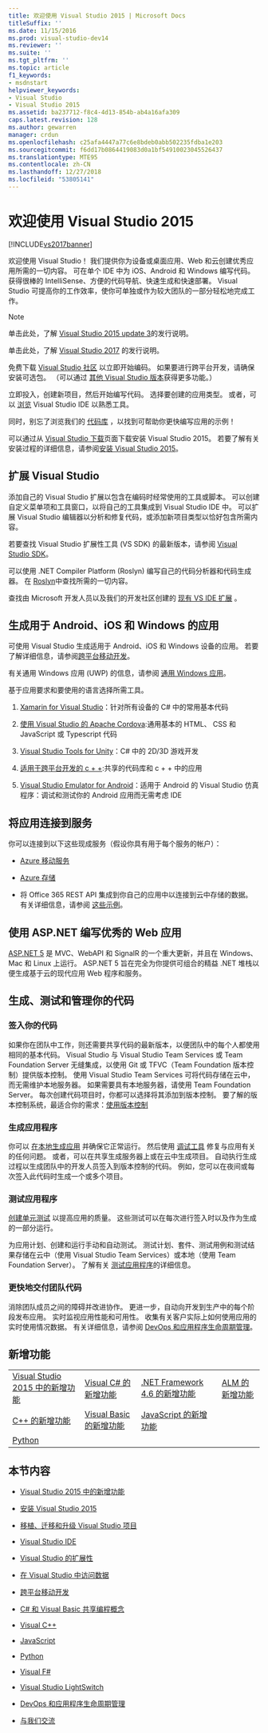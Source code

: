 ```yaml
---
title: 欢迎使用 Visual Studio 2015 | Microsoft Docs
titleSuffix: ''
ms.date: 11/15/2016
ms.prod: visual-studio-dev14
ms.reviewer: ''
ms.suite: ''
ms.tgt_pltfrm: ''
ms.topic: article
f1_keywords:
- msdnstart
helpviewer_keywords:
- Visual Studio
- Visual Studio 2015
ms.assetid: ba237712-f8c4-4d13-854b-ab4a16afa309
caps.latest.revision: 128
ms.author: gewarren
manager: crdun
ms.openlocfilehash: c25afa4447a77c6e8bdeb0abb502235fdba1e203
ms.sourcegitcommit: f6dd17b0864419083d0a1bf54910023045526437
ms.translationtype: MTE95
ms.contentlocale: zh-CN
ms.lasthandoff: 12/27/2018
ms.locfileid: "53805141"
---
```

# <a name="welcome-to-visual-studio-2015"></a>欢迎使用 Visual Studio 2015
[!INCLUDE[vs2017banner](includes/vs2017banner.md)]

欢迎使用 Visual Studio！ 我们提供你为设备或桌面应用、Web 和云创建优秀应用所需的一切内容。 可在单个 IDE 中为 iOS、Android 和 Windows 编写代码。 获得很棒的 IntelliSense、方便的代码导航、快速生成和快速部署。 Visual Studio 可提高你的工作效率，使你可单独或作为较大团队的一部分轻松地完成工作。

> [!NOTE]
>  单击此处，了解 [Visual Studio 2015 update 3](https://www.visualstudio.com/news/releasenotes/vs2015-update3-vs)的发行说明。
>
>  单击此处，了解 [Visual Studio 2017](https://www.visualstudio.com/news/releasenotes/vs2017-relnotes) 的发行说明。

 免费下载 [Visual Studio 社区](http://go.microsoft.com/fwlink/?LinkId=517106) 以立即开始编码。 如果要进行跨平台开发，请确保安装可选包。 （可以通过 [其他 Visual Studio 版本](http://www.visualstudio.com/products/compare-visual-studio-products-vs)获得更多功能。）

 立即投入，创建新项目，然后开始编写代码。 选择要创建的应用类型。 或者，可以 [浏览](./ide/visual-studio-ide.md) Visual Studio IDE 以熟悉工具。

 同时，别忘了浏览我们的 [代码库](https://code.msdn.microsoft.com/) ，以找到可帮助你更快编写应用的示例！

 可以通过从 [Visual Studio 下载](http://www.visualstudio.com/downloads/download-visual-studio-vs.aspx)页面下载安装 Visual Studio 2015。 若要了解有关安装过程的详细信息，请参阅[安装 Visual Studio 2015](./install/install-visual-studio-2015.md)。

## <a name="extend-visual-studio"></a>扩展 Visual Studio
 添加自己的 Visual Studio 扩展以包含在编码时经常使用的工具或脚本。 可以创建自定义菜单项和工具窗口，以将自己的工具集成到 Visual Studio IDE 中。 可以扩展 Visual Studio 编辑器以分析和修复代码，或添加新项目类型以恰好包含所需内容。

 若要查找 Visual Studio 扩展性工具 (VS SDK) 的最新版本，请参阅 [Visual Studio SDK](./extensibility/visual-studio-sdk.md)。

 可以使用 .NET Compiler Platform (Roslyn) 编写自己的代码分析器和代码生成器。 在 [Roslyn](https://github.com/dotnet/Roslyn)中查找所需的一切内容。

 查找由 Microsoft 开发人员以及我们的开发社区创建的 [现有 VS IDE 扩展](https://visualstudiogallery.msdn.microsoft.com/) 。

## <a name="build-apps-for-android-ios-and-windows"></a>生成用于 Android、iOS 和 Windows 的应用
 可使用 Visual Studio 生成适用于 Android、iOS 和 Windows 设备的应用。 若要了解详细信息，请参阅[跨平台移动开发](./cross-platform/cross-platform-mobile-development-in-visual-studio.md)。

 有关通用 Windows 应用 (UWP) 的信息，请参阅 [通用 Windows 应用](https://dev.windows.com/en-us/windows-apps)。

 基于应用要求和要使用的语言选择所需工具。

1.  [Xamarin for Visual Studio](./cross-platform/build-apps-with-native-ui-using-xamarin-in-visual-studio.md)：针对所有设备的 C# 中的常用基本代码

2.  [使用 Visual Studio 的 Apache Cordova](http://msdn.microsoft.com/library/db446f2c-6ba4-4c76-aac5-4c66f43b8c42):通用基本的 HTML、 CSS 和 JavaScript 或 Typescript 代码

3.  [Visual Studio Tools for Unity](./cross-platform/visual-studio-tools-for-unity.md)：C# 中的 2D/3D 游戏开发

4.  [适用于跨平台开发的 c + +](./cross-platform/visual-cpp-for-cross-platform-mobile-development.md):共享的代码库和 c + + 中的应用

5.  [Visual Studio Emulator for Android](./cross-platform/visual-studio-emulator-for-android.md)：适用于 Android 的 Visual Studio 仿真程序：调试和测试你的 Android 应用而无需考虑 IDE

## <a name="connect-your-apps-to-services"></a>将应用连接到服务
 你可以连接到以下这些现成服务（假设你具有用于每个服务的帐户）：

-   [Azure 移动服务](http://azure.microsoft.com/documentation/services/mobile-services/)

-   [Azure 存储](http://azure.microsoft.com/documentation/services/storage/)

-   将 Office 365 REST API 集成到你自己的应用中以连接到云中存储的数据。 有关详细信息，请参阅 [这些示例](https://github.com/OfficeDev/?utf8=%E2%9C%93&query=o365)。

## <a name="write-great-web-apps-with-aspnet"></a>使用 ASP.NET 编写优秀的 Web 应用
 [ASP.NET 5](http://www.asp.net/vnext/overview/aspnet-vnext/aspnet-5-overview) 是 MVC、WebAPI 和 SignalR 的一个重大更新，并且在 Windows、Mac 和 Linux 上运行。  ASP.NET 5 旨在完全为你提供可组合的精益 .NET 堆栈以便生成基于云的现代应用 Web 程序和服务。

## <a name="build-test-and-manage-your-code"></a>生成、测试和管理你的代码

### <a name="check-in-your-code"></a>签入你的代码
 如果你在团队中工作，则还需要共享代码的最新版本，以便团队中的每个人都使用相同的基本代码。 Visual Studio 与 Visual Studio Team Services 或 Team Foundation Server 无缝集成，以使用 Git 或 TFVC（Team Foundation 版本控制）提供版本控制。 使用 Visual Studio Team Services 可将代码存储在云中，而无需维护本地服务器。 如果需要具有本地服务器，请使用 Team Foundation Server。 每次创建代码项目时，你都可以选择将其添加到版本控制。 要了解的版本控制系统，最适合你的需求：[使用版本控制](http://msdn.microsoft.com/library/33267cee-fe5f-4aa3-b2cd-6d22ceace314)

### <a name="build-your-app"></a>生成应用程序
 你可以 [在本地生成应用](./ide/compiling-and-building-in-visual-studio.md) 并确保它正常运行。 然后使用 [调试工具](./debugger/debugging-in-visual-studio.md) 修复与应用有关的任何问题。 或者，可以在共享生成服务器上或在云中生成项目。 自动执行生成过程以生成团队中的开发人员签入到版本控制的代码。 例如，您可以在夜间或每次签入此代码时生成一个或多个项目。

### <a name="test-your-app"></a>测试应用程序
 [创建单元测试](./test/unit-test-your-code.md) 以提高应用的质量。 这些测试可以在每次进行签入时以及作为生成的一部分运行。

 为应用计划、创建和运行手动和自动测试。 测试计划、套件、测试用例和测试结果存储在云中（使用 Visual Studio Team Services）或本地（使用 Team Foundation Server）。 了解有关 [测试应用程序](http://msdn.microsoft.com/library/73baa961-c21f-43fe-bb92-3f59ae9b5945)的详细信息。

### <a name="deliver-your-teams-code-faster"></a>更快地交付团队代码
 消除团队成员之间的障碍并改进协作。 更进一步，自动向开发到生产中的每个阶段发布应用。 实时监视应用性能和可用性。 收集有关客户实际上如何使用应用的实时使用情况数据。 有关详细信息，请参阅 [DevOps 和应用程序生命周期管理](http://msdn.microsoft.com/library/74a1f71d-7f23-4c71-8fd7-89ede614fab6)。

## <a name="whats-new"></a>新增功能

|||||
|-|-|-|-|
|[Visual Studio 2015 中的新增功能](./what-s-new-in-visual-studio-2015.md)|[Visual C# 的新增功能](http://msdn.microsoft.com/library/9f18dc26-27fa-4603-a639-b573f07a117b)|[.NET Framework 4.6 的新增功能](http://msdn.microsoft.com/library/1d971dd7-10fc-4692-8dac-30ca308fc0fa)|[ALM 的新增功能](http://msdn.microsoft.com/en-us/54b98a53-6083-4303-869a-8063d8fae938)|
|[C++ 的新增功能](http://msdn.microsoft.com/library/1cc09fad-85a2-43c2-b022-bb99f5fe0ad7)|[Visual Basic 的新增功能](http://msdn.microsoft.com/library/d7e97396-7f42-4873-a81c-4ebcc4b6ca02)|[JavaScript 的新增功能](/visualstudio/scripting-docs/javascript/what-s-new-in-javascript)||
|[Python](./python/getting-started-with-python.md)||||

## <a name="in-this-section"></a>本节内容

-   [Visual Studio 2015 中的新增功能](./what-s-new-in-visual-studio-2015.md)

-   [安装 Visual Studio 2015](./install/install-visual-studio-2015.md)

-   [移植、迁移和升级 Visual Studio 项目](./porting/porting-migrating-and-upgrading-visual-studio-projects.md)

-   [Visual Studio IDE](./ide/visual-studio-ide.md)

-   [Visual Studio 的扩展性](./extensibility/extensibility-in-visual-studio.md)

-   [在 Visual Studio 中访问数据](./data-tools/accessing-data-in-visual-studio.md)

-   [跨平台移动开发](./cross-platform/cross-platform-mobile-development-in-visual-studio.md)

-   [C# 和 Visual Basic 共享编程概念](http://msdn.microsoft.com/library/fa9bf5e6-07c8-4b5b-b1ae-8a22816a63c6)

-   [Visual C++](http://msdn.microsoft.com/library/e8dcc44c-a3e2-4ffe-887c-fd15b18dc458)

-   [JavaScript](./javascript/javascript-in-visual-studio.md)

-   [Python](./python/getting-started-with-python.md)

-   [Visual F#](http://msdn.microsoft.com/library/66f52f8a-a034-4c32-bb83-fa5b030faa4d)

-   [Visual Studio LightSwitch](http://msdn.microsoft.com/library/2021a2cf-f684-493f-8d1b-4cdf39bc6eb3)

-   [DevOps 和应用程序生命周期管理](http://msdn.microsoft.com/library/74a1f71d-7f23-4c71-8fd7-89ede614fab6)

-   [与我们交流](./ide/talk-to-us.md)
